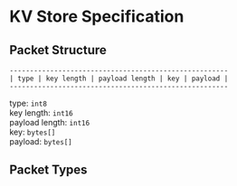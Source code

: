 # KV Store Specification

## Packet Structure

```
------------------------------------------------------
| type | key length | payload length | key | payload |
------------------------------------------------------
```

type: ```int8``` <br/>
key length: ```int16``` <br/>
payload length: ```int16``` <br/>
key: ```bytes[]``` <br/>
payload: ```bytes[]```

## Packet Types
